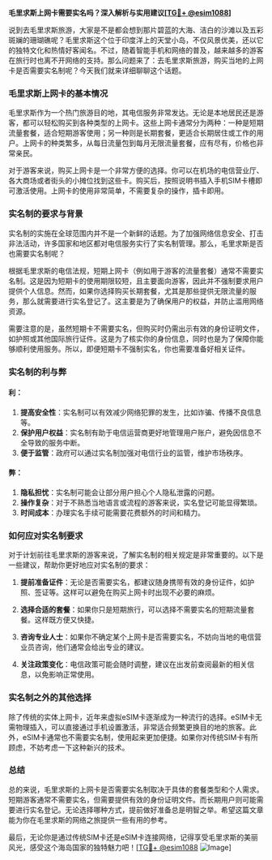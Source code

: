 **毛里求斯上网卡需要实名吗？深入解析与实用建议[[TG💪+ @esim1088](https://t.me/s/esim1088)]**

说到去毛里求斯旅游，大家是不是都会想到那片碧蓝的大海、洁白的沙滩以及五彩斑斓的珊瑚礁呢？毛里求斯这个位于印度洋上的天堂小岛，不仅风景优美，还以它的独特文化和热情好客闻名。不过，随着智能手机和网络的普及，越来越多的游客在旅行时也离不开网络的支持。那么问题来了：去毛里求斯旅游，购买当地的上网卡是否需要实名制呢？今天我们就来详细聊聊这个话题。

### 毛里求斯上网卡的基本情况

毛里求斯作为一个热门旅游目的地，其电信服务非常发达。无论是本地居民还是游客，都可以轻松购买到各种类型的上网卡。这些上网卡通常分为两种：一种是短期流量套餐，适合短期游客使用；另一种则是长期套餐，更适合长期居住或工作的用户。上网卡的种类繁多，从每日流量包到每月无限流量套餐，应有尽有，价格也非常亲民。

对于游客来说，购买上网卡是一个非常方便的选择。你可以在机场的电信营业厅、各大商场或者街头的小摊位找到这些卡。购买后，按照说明书插入手机SIM卡槽即可激活使用。上网卡的使用非常简单，不需要复杂的操作，插卡即用。

### 实名制的要求与背景

实名制的实施在全球范围内并不是一个新鲜的话题。为了加强网络信息安全、打击非法活动，许多国家和地区都对电信服务实行了实名制管理。那么，毛里求斯是否也需要实名制呢？

根据毛里求斯的电信法规，短期上网卡（例如用于游客的流量套餐）通常不需要实名制。这是因为短期卡的使用期限较短，且主要面向游客，因此并不强制要求用户提供个人信息。然而，如果你选择购买长期套餐，尤其是那些提供无限流量的服务，那么就需要进行实名登记了。这主要是为了确保用户的权益，并防止滥用网络资源。

需要注意的是，虽然短期卡不需要实名，但购买时仍需出示有效的身份证明文件，如护照或其他国际旅行证件。这是为了核实你的身份信息，同时也是为了保障你能够顺利使用服务。所以，即便短期卡不强制实名，你也需要准备好相关证件。

### 实名制的利与弊

#### 利：

1. **提高安全性**：实名制可以有效减少网络犯罪的发生，比如诈骗、传播不良信息等。
2. **保护用户权益**：实名制有助于电信运营商更好地管理用户账户，避免因信息不全导致的服务中断。
3. **便于监管**：政府可以通过实名制加强对电信行业的监管，维护市场秩序。

#### 弊：

1. **隐私担忧**：实名制可能会让部分用户担心个人隐私泄露的问题。
2. **操作复杂**：对于不熟悉当地语言或流程的游客来说，实名登记可能显得繁琐。
3. **时间成本**：办理实名手续可能需要花费额外的时间和精力。

### 如何应对实名制要求

对于计划前往毛里求斯的游客来说，了解实名制的相关规定是非常重要的。以下是一些建议，帮助你更好地应对实名制的要求：

1. **提前准备证件**：无论是否需要实名，都建议随身携带有效的身份证件，如护照、签证等。这样可以避免在购买上网卡时出现不必要的麻烦。
   
2. **选择合适的套餐**：如果你只是短期旅行，可以选择不需要实名的短期流量套餐。这样既方便又快捷。

3. **咨询专业人士**：如果你不确定某个上网卡是否需要实名，不妨向当地的电信营业员咨询，他们通常会给出专业的建议。

4. **关注政策变化**：电信政策可能会随时调整，建议在出发前查阅最新的相关信息，以免影响正常使用。

### 实名制之外的其他选择

除了传统的实体上网卡，近年来虚拟eSIM卡逐渐成为一种流行的选择。eSIM卡无需物理插入，可以直接通过手机设置激活，非常适合频繁更换目的地的旅客。此外，eSIM卡通常也不需要实名制，使用起来更加便捷。如果你对传统SIM卡有所顾虑，不妨考虑一下这种新兴的技术。

### 总结

总的来说，毛里求斯的上网卡是否需要实名制取决于具体的套餐类型和个人需求。短期游客通常不需要实名，但需要提供有效的身份证明文件。而长期用户则可能需要进行实名登记。无论选择哪种方式，提前做好准备总是明智之举。希望这篇文章能为你在毛里求斯的网络之旅提供一些有用的参考。

最后，无论你是通过传统SIM卡还是eSIM卡连接网络，记得享受毛里求斯的美丽风光，感受这个海岛国家的独特魅力吧！[[TG💪+ @esim1088](https://t.me/s/esim1088) ![Image](https://i.postimg.cc/4NQfJmqS/Snipaste-2025-05-13-00-14-12.png)]
